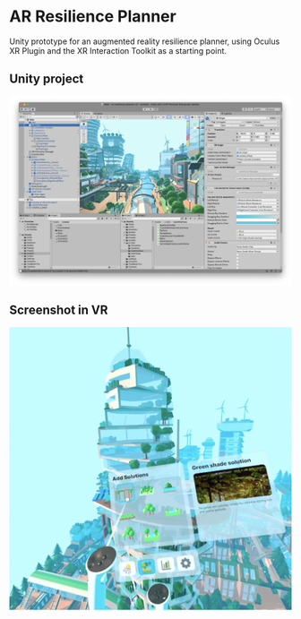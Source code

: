 # AR Resilience Planner
Unity prototype for an augmented reality resilience planner, using Oculus XR Plugin and the XR Interaction Toolkit as a starting point. 

## Unity project
![Screenshot in the Unity Editor](https://github.com/B22DigitalTwins2022/ar-resilience-planner-v2/raw/main/github-images/unity-screenshot.png)

## Screenshot in VR
![Screenshot in VR on the Oculus Quest](https://github.com/B22DigitalTwins2022/ar-resilience-planner-v2/raw/main/github-images/vr-screenshot.png)
